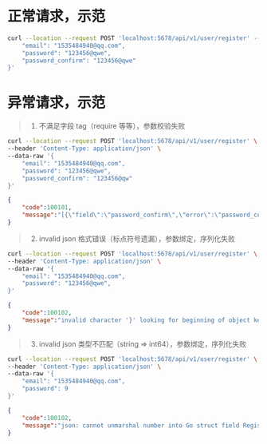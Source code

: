 

# 正常请求，示范

```bash
curl --location --request POST 'localhost:5678/api/v1/user/register' --header 'Content-Type: application/json' --data-raw '{
    "email": "1535484940@qq.com",
    "password": "123456@qwe",
    "password_confirm": "123456@qwe"
}'
```

# 异常请求，示范

> 1. 不满足字段 tag（require 等等），参数校验失败

```bash
curl --location --request POST 'localhost:5678/api/v1/user/register' \
--header 'Content-Type: application/json' \
--data-raw '{
    "email": "1535484940@qq.com",
    "password": "123456@qwe",
    "password_confirm": "123456@qw"
}'
```

```json
{
    "code":100101,
    "message":"[{\"field\":\"password_confirm\",\"error\":\"password_confirm must be equal to Password\"}]"
}
```


> 2. invalid json 格式错误（标点符号遗漏），参数绑定，序列化失败

```bash
curl --location --request POST 'localhost:5678/api/v1/user/register' \
--header 'Content-Type: application/json' \
--data-raw '{
    "email": "1535484940@qq.com",
    "password": "123456@qwe",
}'
```

```json
{
    "code":100102,
    "message":"invalid character '}' looking for beginning of object key string"
}
```


> 3. invalid json 类型不匹配（string => int64），参数绑定，序列化失败

```bash
curl --location --request POST 'localhost:5678/api/v1/user/register' \
--header 'Content-Type: application/json' \
--data-raw '{
    "email": "1535484940@qq.com",
    "password": 9
}'
```

```json
{
    "code":100102,
    "message":"json: cannot unmarshal number into Go struct field RegisterRequest.password of type string"
}
```